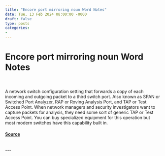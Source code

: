 ```yaml
---
title: "Encore port mirroring noun Word Notes"
date: Tue, 13 Feb 2024 08:00:00 -0000
draft: false
type: posts
categories: 
- 
---
```

# Encore port mirroring noun Word Notes

<br/>

<br/>
A network switch configuration setting that forwards a copy of each incoming and outgoing packet to a third switch port. Also known as SPAN or Switched Port Analyzer, RAP or Roving Analysis Port, and TAP or Test Access Point. When network managers and security investigators want to capture packets for analysis, they need some sort of generic TAP or Test Access Point. You can buy specialized equipment for this operation but most modern switches have this capability built in.

#### [Source](https://thecyberwire.com/podcasts/word-notes/17/notes)

<br/>
---

